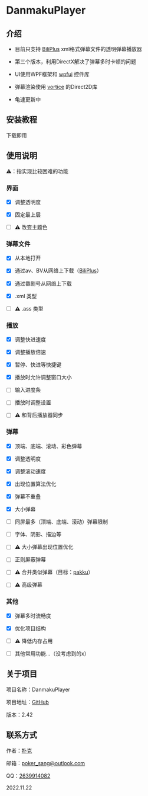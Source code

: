 # DanmakuPlayer

## 介绍

* 目前只支持 [BiliPlus](biliplus.com) xml格式弹幕文件的透明弹幕播放器

* 第三个版本，利用DirectX解决了弹幕多时卡顿的问题

* UI使用WPF框架和 [wpfui](https://github.com/lepoco/wpfui) 控件库

* 弹幕渲染使用 [vortice](https://github.com/amerkoleci/vortice) 的Direct2D库

* 龟速更新中

## 安装教程

下载即用

## 使用说明

⚠️：指实现比较困难的功能

### 界面

* [x] 调整透明度

* [x] 固定最上层

* [ ] ⚠️ 改变主题色

### 弹幕文件

* [x] 从本地打开

* [x] 通过av、BV从网络上下载（[BiliPlus](biliplus.com)）

* [x] 通过番剧号从网络上下载

* [x] .xml 类型

* [ ] ⚠️ .ass 类型

### 播放

* [x] 调整快进速度

* [x] 调整播放倍速

* [x] 暂停、快进等快捷键

* [x] 播放时允许调整窗口大小

* [ ] 输入进度条

* [ ] 播放时调整设置

* [ ] ⚠️ 和背后播放器同步

### 弹幕

* [x] 顶端、底端、滚动、彩色弹幕

* [x] 调整透明度

* [x] 调整滚动速度

* [x] 出现位置算法优化

* [x] 弹幕不重叠

* [x] 大小弹幕

* [ ] 同屏最多（顶端、底端、滚动）弹幕限制

* [ ] 字体、阴影、描边等

* [ ] ⚠️ 大小弹幕出现位置优化

* [ ] 正则屏蔽弹幕

* [ ] ⚠️ 合并类似弹幕（目标：[pakku](https://github.com/xmcp/pakku.js)）

* [ ] ⚠️ 高级弹幕

### 其他

* [x] 弹幕多时流畅度

* [x] 优化项目结构

* [ ] ⚠️ 降低内存占用

* [ ] 其他常用功能...（没考虑到的x）

## 关于项目

项目名称：DanmakuPlayer

项目地址：[GitHub](https://github.com/Poker-sang/DanmakuPlayer)

版本：2.42

## 联系方式

作者：[扑克](https://github.com/Poker-sang)

邮箱：poker_sang@outlook.com

QQ：[2639914082](http://wpa.qq.com/msgrd?v=3&uin=2639914082&site=qq&menu=yes)

2022.11.22
